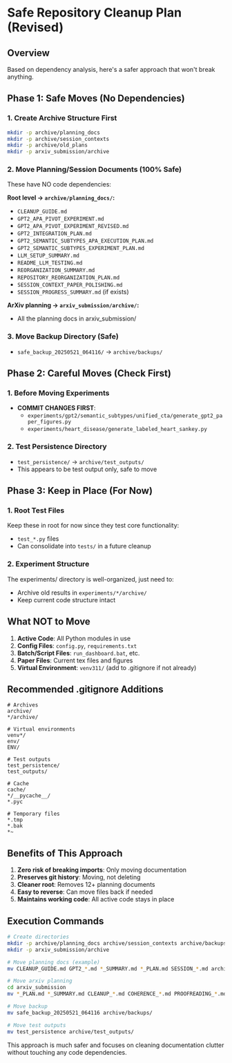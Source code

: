# Safe Repository Cleanup Plan (Revised)

## Overview
Based on dependency analysis, here's a safer approach that won't break anything.

## Phase 1: Safe Moves (No Dependencies)

### 1. Create Archive Structure First
```bash
mkdir -p archive/planning_docs
mkdir -p archive/session_contexts  
mkdir -p archive/old_plans
mkdir -p arxiv_submission/archive
```

### 2. Move Planning/Session Documents (100% Safe)
These have NO code dependencies:

**Root level → `archive/planning_docs/`:**
- `CLEANUP_GUIDE.md`
- `GPT2_APA_PIVOT_EXPERIMENT.md`
- `GPT2_APA_PIVOT_EXPERIMENT_REVISED.md`
- `GPT2_INTEGRATION_PLAN.md`
- `GPT2_SEMANTIC_SUBTYPES_APA_EXECUTION_PLAN.md`
- `GPT2_SEMANTIC_SUBTYPES_EXPERIMENT_PLAN.md`
- `LLM_SETUP_SUMMARY.md`
- `README_LLM_TESTING.md`
- `REORGANIZATION_SUMMARY.md`
- `REPOSITORY_REORGANIZATION_PLAN.md`
- `SESSION_CONTEXT_PAPER_POLISHING.md`
- `SESSION_PROGRESS_SUMMARY.md` (if exists)

**ArXiv planning → `arxiv_submission/archive/`:**
- All the planning docs in arxiv_submission/

### 3. Move Backup Directory (Safe)
- `safe_backup_20250521_064116/` → `archive/backups/`

## Phase 2: Careful Moves (Check First)

### 1. Before Moving Experiments
- **COMMIT CHANGES FIRST**: 
  - `experiments/gpt2/semantic_subtypes/unified_cta/generate_gpt2_paper_figures.py`
  - `experiments/heart_disease/generate_labeled_heart_sankey.py`

### 2. Test Persistence Directory
- `test_persistence/` → `archive/test_outputs/`
- This appears to be test output only, safe to move

## Phase 3: Keep in Place (For Now)

### 1. Root Test Files
Keep these in root for now since they test core functionality:
- `test_*.py` files
- Can consolidate into `tests/` in a future cleanup

### 2. Experiment Structure
The experiments/ directory is well-organized, just need to:
- Archive old results in `experiments/*/archive/`
- Keep current code structure intact

## What NOT to Move

1. **Active Code**: All Python modules in use
2. **Config Files**: `config.py`, `requirements.txt`
3. **Batch/Script Files**: `run_dashboard.bat`, etc.
4. **Paper Files**: Current tex files and figures
5. **Virtual Environment**: `venv311/` (add to .gitignore if not already)

## Recommended .gitignore Additions

```
# Archives
archive/
*/archive/

# Virtual environments
venv*/
env/
ENV/

# Test outputs
test_persistence/
test_outputs/

# Cache
cache/
*/__pycache__/
*.pyc

# Temporary files
*.tmp
*.bak
*~
```

## Benefits of This Approach

1. **Zero risk of breaking imports**: Only moving documentation
2. **Preserves git history**: Moving, not deleting
3. **Cleaner root**: Removes 12+ planning documents
4. **Easy to reverse**: Can move files back if needed
5. **Maintains working code**: All active code stays in place

## Execution Commands

```bash
# Create directories
mkdir -p archive/planning_docs archive/session_contexts archive/backups
mkdir -p arxiv_submission/archive

# Move planning docs (example)
mv CLEANUP_GUIDE.md GPT2_*.md *_SUMMARY.md *_PLAN.md SESSION_*.md archive/planning_docs/

# Move arxiv planning
cd arxiv_submission
mv *_PLAN.md *_SUMMARY.md CLEANUP_*.md COHERENCE_*.md PROOFREADING_*.md archive/

# Move backup
mv safe_backup_20250521_064116 archive/backups/

# Move test outputs
mv test_persistence archive/test_outputs/
```

This approach is much safer and focuses on cleaning documentation clutter without touching any code dependencies.